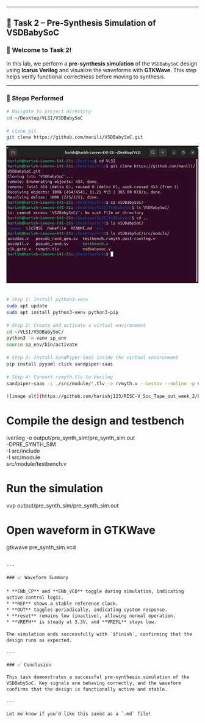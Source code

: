 
---

## 🧪 Task 2 – Pre-Synthesis Simulation of VSDBabySoC

### 👋 Welcome to Task 2!

In this lab, we perform a **pre-synthesis simulation** of the `VSDBabySoC` design using **Icarus Verilog** and visualize the waveforms with **GTKWave**. This step helps verify functional correctness before moving to synthesis.

---

### 🔧 Steps Performed

```bash
# Navigate to project directory
cd ~/Desktop/VLSI/VSDBabySoC

# clone git
git clone https://github.com/manili/VSDBabySoC.git

```

![image alt](https://github.com/harishj123/RISC-V_Soc_Tape_out_week_2/blob/main/Week_2/command_1.png?raw=true)

```bash

# Step 1: Install python3-venv 
sudo apt update
sudo apt install python3-venv python3-pip

# Step 2: Create and activate a virtual environment
cd ~/VLSI/VSDBabySoC/
python3 -m venv sp_env
source sp_env/bin/activate

# Step 3: Install SandPiper-SaaS inside the virtual environment
pip install pyyaml click sandpiper-saas

# Step 4: Convert rvmyth.tlv to Verilog
sandpiper-saas -i ./src/module/*.tlv -o rvmyth.v --bestsv --noline -p verilog --outdir ./src/module/

![image alt](https://github.com/harishj123/RISC-V_Soc_Tape_out_week_2/blob/main/Week_2/command_2.png?raw=true)

```

# Compile the design and testbench
iverilog -o output/pre_synth_sim/pre_synth_sim.out \
  -DPRE_SYNTH_SIM \
  -I src/include \
  -I src/module \
  src/module/testbench.v

# Run the simulation
vvp output/pre_synth_sim/pre_synth_sim.out

# Open waveform in GTKWave
gtkwave pre_synth_sim.vcd
```

---

### 📈 Waveform Summary

* **ENb_CP** and **ENb_VCO** toggle during simulation, indicating active control logic.
* **REF** shows a stable reference clock.
* **OUT** toggles periodically, indicating system response.
* **reset** remains low (inactive), allowing normal operation.
* **VREFH** is steady at 3.3V, and **VREFL** stays low.

The simulation ends successfully with `$finish`, confirming that the design runs as expected.

---

### ✅ Conclusion

This task demonstrates a successful pre-synthesis simulation of the VSDBabySoC. Key signals are behaving correctly, and the waveform confirms that the design is functionally active and stable.

---

Let me know if you’d like this saved as a `.md` file!
